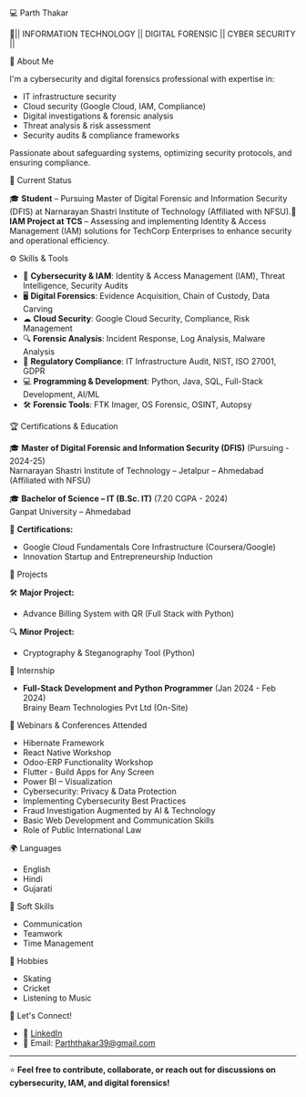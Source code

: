  💻 Parth Thakar

🚀|| INFORMATION TECHNOLOGY || DIGITAL FORENSIC || CYBER SECURITY ||

 🔹 About Me

I'm a cybersecurity and digital forensics professional with expertise in:

- IT infrastructure security
- Cloud security (Google Cloud, IAM, Compliance)
- Digital investigations & forensic analysis
- Threat analysis & risk assessment
- Security audits & compliance frameworks

Passionate about safeguarding systems, optimizing security protocols, and ensuring compliance.

 📌 Current Status

🎓 **Student** – Pursuing Master of Digital Forensic and Information Security (DFIS) at Narnarayan Shastri Institute of Technology (Affiliated with NFSU).🔹 **IAM Project at TCS** – Assessing and implementing Identity & Access Management (IAM) solutions for TechCorp Enterprises to enhance security and operational efficiency.

 ⚙️ Skills & Tools

- 🔐 **Cybersecurity & IAM**: Identity & Access Management (IAM), Threat Intelligence, Security Audits
- 🖥 **Digital Forensics**: Evidence Acquisition, Chain of Custody, Data Carving
- ☁ **Cloud Security**: Google Cloud Security, Compliance, Risk Management
- 🔍 **Forensic Analysis**: Incident Response, Log Analysis, Malware Analysis
- 📜 **Regulatory Compliance**: IT Infrastructure Audit, NIST, ISO 27001, GDPR
- 💻 **Programming & Development**: Python, Java, SQL, Full-Stack Development, AI/ML
- 🛠 **Forensic Tools**: FTK Imager, OS Forensic, OSINT, Autopsy

 🏆 Certifications & Education

🎓 **Master of Digital Forensic and Information Security (DFIS)** (Pursuing - 2024-25)  
Narnarayan Shastri Institute of Technology – Jetalpur – Ahmedabad (Affiliated with NFSU)

🎓 **Bachelor of Science – IT (B.Sc. IT)** (7.20 CGPA - 2024)  
Ganpat University – Ahmedabad

📜 **Certifications:**  
- Google Cloud Fundamentals Core Infrastructure (Coursera/Google)  
- Innovation Startup and Entrepreneurship Induction

 🔬 Projects

🛠 **Major Project:**  
- Advance Billing System with QR (Full Stack with Python)

🔍 **Minor Project:**  
- Cryptography & Steganography Tool (Python)

 💼 Internship

- **Full-Stack Development and Python Programmer** (Jan 2024 - Feb 2024)  
Brainy Beam Technologies Pvt Ltd (On-Site)

 📢 Webinars & Conferences Attended
- Hibernate Framework
- React Native Workshop
- Odoo-ERP Functionality Workshop
- Flutter - Build Apps for Any Screen
- Power BI – Visualization
- Cybersecurity: Privacy & Data Protection
- Implementing Cybersecurity Best Practices
- Fraud Investigation Augmented by AI & Technology
- Basic Web Development and Communication Skills
- Role of Public International Law

 🌍 Languages
- English
- Hindi
- Gujarati

 🎯 Soft Skills
- Communication
- Teamwork
- Time Management

 🏏 Hobbies
- Skating
- Cricket
- Listening to Music

 📢 Let's Connect!

- 🔗 [LinkedIn](#)
- 📧 Email: [Parththakar39@gmail.com](mailto:Parththakar39@gmail.com)

---

⭐ **Feel free to contribute, collaborate, or reach out for discussions on cybersecurity, IAM, and digital forensics!**


<!---
parththakar2003/parththakar2003 is a ✨ special ✨ repository because its `README.md` (this file) appears on your GitHub profile.
You can click the Preview link to take a look at your changes.
--->
